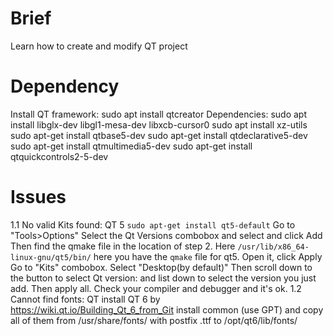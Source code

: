 # Brief
Learn how to create and modify QT project

# Dependency
Install QT framework: sudo apt install qtcreator
Dependencies:
sudo apt install libglx-dev libgl1-mesa-dev libxcb-cursor0
sudo apt install xz-utils
sudo apt-get install qtbase5-dev
sudo apt-get install qtdeclarative5-dev
sudo apt-get install qtmultimedia5-dev
sudo apt-get install qtquickcontrols2-5-dev
# Issues
1.1 No valid Kits found: QT 5
    `sudo apt-get install qt5-default`
Go to "Tools>Options"
Select the Qt Versions combobox and select and click Add
Then find the qmake file in the location of step 2. Here `/usr/lib/x86_64-linux-gnu/qt5/bin/` here you have the `qmake` file for qt5. Open it, click Apply
Go to "Kits" combobox. Select "Desktop(by default)" Then scroll down to the button to select Qt version: and list down to select the version you just add.
Then apply all. Check your compiler and debugger and it's ok.
1.2 Cannot find fonts: QT
    install QT 6 by https://wiki.qt.io/Building_Qt_6_from_Git
    install common (use GPT) and copy all of them from /usr/share/fonts/ with postfix .ttf to /opt/qt6/lib/fonts/